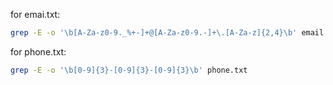for emai.txt: 
```bash
grep -E -o '\b[A-Za-z0-9._%+-]+@[A-Za-z0-9.-]+\.[A-Za-z]{2,4}\b' email.txt
```

for phone.txt: 
```bash
grep -E -o '\b[0-9]{3}-[0-9]{3}-[0-9]{3}\b' phone.txt
```
